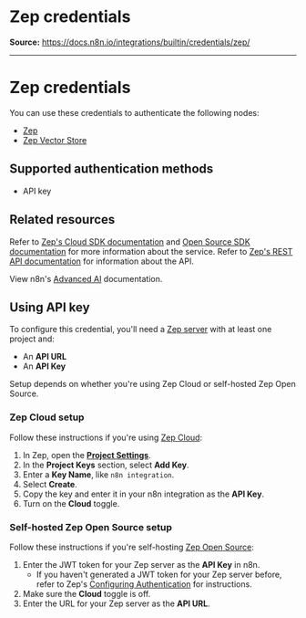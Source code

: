 # Zep credentials

**Source:** https://docs.n8n.io/integrations/builtin/credentials/zep/

---

# Zep credentials

You can use these credentials to authenticate the following nodes:

- [Zep](../../cluster-nodes/sub-nodes/n8n-nodes-langchain.memoryzep/)
- [Zep Vector Store](../../cluster-nodes/root-nodes/n8n-nodes-langchain.vectorstorezep/)

## Supported authentication methods

- API key

## Related resources

Refer to [Zep's Cloud SDK documentation](https://help.getzep.com/sdks) and [Open Source SDK documentation](https://docs.getzep.com/sdk/) for more information about the service. Refer to [Zep's REST API documentation](https://getzep.github.io/zep/) for information about the API.

View n8n's [Advanced AI](../../../../advanced-ai/) documentation.

## Using API key

To configure this credential, you'll need a [Zep server](https://www.getzep.com/) with at least one project and:

- An **API URL**
- An **API Key**

Setup depends on whether you're using Zep Cloud or self-hosted Zep Open Source.

### Zep Cloud setup

Follow these instructions if you're using [Zep Cloud](https://app.getzep.com):

1. In Zep, open the [**Project Settings**](https://app.getzep.com/projects).
2. In the **Project Keys** section, select **Add Key**.
3. Enter a **Key Name**, like `n8n integration`.
4. Select **Create**.
5. Copy the key and enter it in your n8n integration as the **API Key**.
6. Turn on the **Cloud** toggle.

### Self-hosted Zep Open Source setup

Follow these instructions if you're self-hosting [Zep Open Source](https://docs.getzep.com/deployment/quickstart/):

1. Enter the JWT token for your Zep server as the **API Key** in n8n.
   - If you haven't generated a JWT token for your Zep server before, refer to Zep's [Configuring Authentication](https://docs.getzep.com/deployment/auth/) for instructions.
2. Make sure the **Cloud** toggle is off.
3. Enter the URL for your Zep server as the **API URL**.
